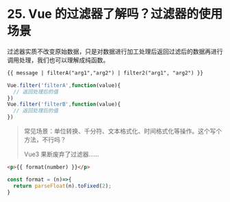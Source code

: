 # 25. Vue 的过滤器了解吗？过滤器的使用场景

过滤器实质不改变原始数据，只是对数据进行加工处理后返回过滤后的数据再进行调用处理，我们也可以理解成纯函数。

```html
{{ message | filterA("arg1","arg2") | filter2("arg1", "arg2") }}
```

```js
Vue.filter('filterA',function(value){
  // 返回处理后的值
})
Vue.filter('filterB',function(value){
  // 返回处理后的值
})
```

> 常见场景：单位转换、千分符、文本格式化、时间格式化等操作。这个写个方法，不行吗？
>
> Vue3 果断废弃了过滤器……

```html
<p>{{ format(number) }}</p>
```

```js
const format = (n)=>{
  return parseFloat(n).toFixed(2);
}
```


